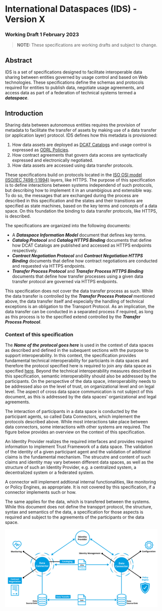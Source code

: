# International Dataspaces (IDS) - Version X

### Working Draft 1 February 2023

> __NOTE:__ These specifications are working drafts and subject to change.

## Abstract

IDS is a set of specifications designed to facilitate interoperable data sharing between entities governed by usage control and based on Web technologies. These specifications
define the schemas and protocols required for entities to publish data, negotiate usage agreements, and access data as part of a federation of technical systems termed a
__*dataspace*__.

## Introduction

Sharing data between autonomous entities requires the provision of metadata to facilitate the transfer of assets by making use of a data transfer (or application layer) protocol.
IDS defines how this metadata is provisioned:

1. How data assets are deployed as [DCAT Catalogs](https://www.w3.org/TR/vocab-dcat-3/) and usage control is expressed as [ODRL Policies](https://www.w3.org/TR/odrl-model/).
2. How contract agreements that govern data access are syntactically expressed and electronically negotiated.
3. How data assets are accessed using data transfer protocols.

These specifications build on protocols located in the [ISO OSI   model (ISO/IEC 7498-1:1994)](https://www.iso.org/standard/20269.html) layers, like HTTPS.
The purpose of this specification is to define interactions between systems independend of such protocols, but describing how to implement it in an unambigious and extensible way.
To do so, the messages that are exchanged during the process are described in this specification and the states and their transitions are specified as state machines, based on the key terms and concepts of a data space.
On this foundation the binding to data transfer protocols, like HTTPS, is described.

The specifications are organized into the following documents:

* A __*Dataspace Information Model*__ document that defines key terms.
* __*Catalog Protocol*__ and __*Catalog HTTPS Binding*__ documents that define how DCAT Catalogs are published and accessed as HTTPS endpoints respectively.
* __*Contract Negotiation Protocol*__ and __*Contract Negotiation HTTPS Binding*__ documents that define how contract negotiations are conducted and requested via HTTPS endpoints.
* __*Transfer Process Protocol*__ and __*Transfer Process HTTPS Binding*__ documents that define how transfer processes using a given data transfer protocol are governed via HTTPS
  endpoints.

This specification does not cover the data transfer process as such.
While the data transfer is controlled by the __*Transfer Process Protocol*__ mentioned above, the data transfer itself and especially the handling of technical exceptions is an obligation to the Transport Protocol.
As an implication, the data transfer can be conducted in a separated process if required, as long as this process is to the specified extend controlled by the __*Transfer Process Protocol*__.

### Context of this specification

The __*Name of the protocol goes here*__ is used in the context of data spaces as described and defined in the subequent sections with the purpose to support interoperability.
In this context, the specification provides fundamental technical interoperability for particiants in data spaces and therefore the protocol specified here is required to join any data space as specified [here]().
Beyond the technical interoperability measures described in this specification, semantic interoperability should also be addressed by the participants. On the perspective of the data space, interoperability needs to be addressed also on the level of trust, on organizational level and on legal level.
The aspect of cross data space communication is not subject of this document, as this is addressed by the data spaces' organizational and legal agreements.

The interaction of participants in a data space is conducted by the participant agents, so called Data Connectors, which implement the protocols described above.
While most interactions take place between data connectors, some interactions with other systems are required.
The figure below provides an overview on the context of this specification.

An Identity Provider realizes the required interfaces and provides required information to implement Trust Framework of a data space.
The validation of the identity of a given participant agent and the validation of addtional claims is the fundamental mechanism. The strucutre and content of such claims and identity may vary between different data spaces, as well as the structure of such an Identity Provider, e.g. a centralized system, a decentralized system or a federated system.

A connector will implement addtional internal functionalities, like monitoring or Policy Engines, as appropriate. It is not covered by this specification, if a connector implements such or how.

The same applies for the data, which is transfered between the systems. While this document does not define the transpprt protocol, the structure, syntax and semantics of the data, a specification for those aspects is required and subject to the agreements of the participants or the data space.

![Overview on protocol and context](./figures/ProtocolOverview.png)
